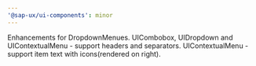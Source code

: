 ```yaml
---
'@sap-ux/ui-components': minor
---
```


Enhancements for DropdownMenues. UICombobox, UIDropdown and UIContextualMenu - support headers and separators. UIContextualMenu - support item text with icons(rendered on right).

